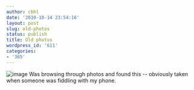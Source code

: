 ```yaml
---
author: cbhl
date: '2010-10-14 23:54:16'
layout: post
slug: old-photos
status: publish
title: Old photos
wordpress_id: '611'
categories:
- '365'
---
```


![image](http://blog.azuresky.ca/blog/wp-content/uploads/2010/10/wpid-IMG_20101008_202619.jpg)
Was browsing through photos and found this -- obviously taken when
someone was fiddling with my phone.
